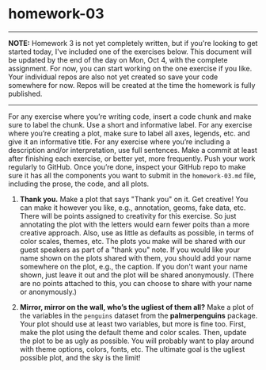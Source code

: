 # homework-03

---

**NOTE:** Homework 3 is not yet completely written, but if you're looking 
to get started today, I've included one of the exercises below. This document 
will be updated by the end of the day on Mon, Oct 4, with the complete 
assignment. For now, you can start working on the one exercise if you like. 
Your individual repos are also not yet created so save your code somewhere 
for now. Repos will be created at the time the homework is fully published.

---

For any exercise where you’re writing code, insert a code chunk and make
sure to label the chunk. Use a short and informative label. For any
exercise where you’re creating a plot, make sure to label all axes,
legends, etc. and give it an informative title. For any exercise where
you’re including a description and/or interpretation, use full
sentences. Make a commit at least after finishing each exercise, or
better yet, more frequently. Push your work regularly to GitHub. Once
you’re done, inspect your GitHub repo to make sure it has all the
components you want to submit in the `homework-03.md` file, including the
prose, the code, and all plots.

1.  **Thank you.** Make a plot that says "Thank you" on it. Get creative! 
    You can make it however you like, e.g., annotation, geoms, fake data, etc. 
    There will be points assigned to creativity for this exercise. So just 
    annotating the plot with the letters would earn fewer poits than a more 
    creative approach. Also, use as little as defaults as possible, 
    in terms of color scales, themes, etc. The plots you make will be shared with 
    our guest speakers as part of a "thank you" note. If you would like your 
    name shown on the plots shared with them, you should add your name somewhere 
    on the plot, e.g., the caption. If you don't want your name shown, just leave it 
    out and the plot will be shared anonymously. (There are no points attached to 
    this, you can choose to share with your name or anonymously.)

2.  **Mirror, mirror on the wall, who’s the ugliest of them all?** Make a plot of 
    the variables in the `penguins` dataset from the **palmerpenguins** package. 
    Your plot should use at least two variables, but more is fine too. 
    First, make the plot using the default theme and color scales. 
    Then, update the plot to be as ugly as possible. You will probably want to play
    around with theme options, colors, fonts, etc. The ultimate goal is the 
    ugliest possible plot, and the sky is the limit!
